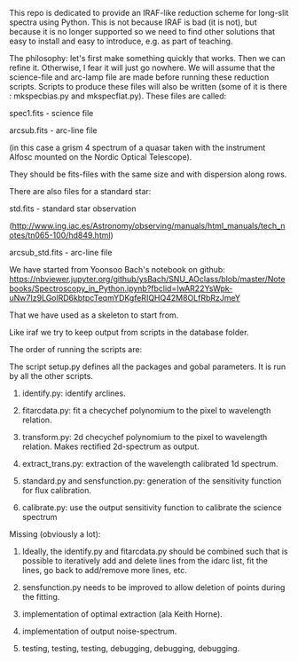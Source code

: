 This repo is dedicated to provide an IRAF-like reduction scheme for long-slit spectra using Python. This is not because IRAF is bad (it is not), but because it is no longer supported so we need to find other solutions that easy to install and easy to introduce, e.g. as part of teaching.

The philosophy: let's first make something quickly that works. Then we can refine it. Otherwise, I fear it will just go nowhere. We will assume that the science-file and arc-lamp file are made before running these reduction scripts. Scripts to produce these files will also be written (some of it is there : mkspecbias.py and mkspecflat.py). These files are called:

spec1.fits - science file

arcsub.fits - arc-line file

(in this case a grism 4 spectrum of a quasar taken with the instrument Alfosc mounted on the Nordic Optical Telescope).

They should be  fits-files with the same size and with dispersion along rows.

There are also files for a standard star:

std.fits - standard star observation 

(http://www.ing.iac.es/Astronomy/observing/manuals/html_manuals/tech_notes/tn065-100/hd849.html)

arcsub_std.fits - arc-line file 


We have started from Yoonsoo Bach's notebook on github:
https://nbviewer.jupyter.org/github/ysBach/SNU_AOclass/blob/master/Notebooks/Spectroscopy_in_Python.ipynb?fbclid=IwAR22YsWpk-uNw7Iz9LGolRD6kbtpcTeqmYDKgfeRIQHQ42M8OLfRbRzJmeY

That we have used as a skeleton to start from.


Like iraf we try to keep output from scripts in the database folder.

The order of running the scripts are:

The script setup.py defines all the packages and gobal parameters. It is run by all the other scripts.


1) identify.py: identify arclines. 


2) fitarcdata.py: fit a checychef polynomium to the pixel to wavelength relation. 


3) transform.py: 2d checychef polynomium to the pixel to wavelength relation. Makes rectified 2d-spectrum as output.


4) extract_trans.py: extraction of the wavelength calibrated 1d spectrum.


5) standard.py and sensfunction.py: generation of the sensitivity function for flux calibration.


6) calibrate.py: use the output sensitivity function to calibrate the science spectrum


Missing (obviously a lot):
1) Ideally, the identify.py and fitarcdata.py should be combined such that is possible to iteratively add and delete lines from the idarc list, fit the lines, go back to add/remove more lines, etc.

2) sensfunction.py needs to be improved to allow deletion of points during the fitting.

3) implementation of optimal extraction (ala Keith Horne).

4) implementation of output noise-spectrum.

5) testing, testing, testing, debugging, debugging, debugging.
